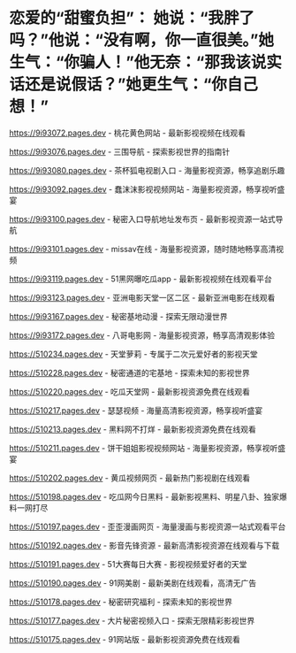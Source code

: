 # 恋爱的“甜蜜负担”： 她说：“我胖了吗？”他说：“没有啊，你一直很美。”她生气：“你骗人！”他无奈：“那我该说实话还是说假话？”她更生气：“你自己想！”

https://9i93072.pages.dev - 桃花黄色网站 - 最新影视视频在线观看

https://9i93076.pages.dev - 三围导航 - 探索影视世界的指南针

https://9i93080.pages.dev - 茶杯狐电视剧入口 - 海量影视资源，畅享追剧乐趣

https://9i93092.pages.dev - 蠢沫沫影视视频网站 - 海量影视资源，畅享视听盛宴

https://9i93100.pages.dev - 秘密入口导航地址发布页 - 最新影视资源一站式导航

https://9i93101.pages.dev - missav在线 - 海量影视资源，随时随地畅享高清视频

https://9i93119.pages.dev - 51黑网曝吃瓜app - 最新影视视频在线观看平台

https://9i93123.pages.dev - 亚洲电影天堂一区二区 - 最新亚洲电影在线观看

https://9i93167.pages.dev - 秘密基地动漫 - 探索无限动漫世界

https://9i93172.pages.dev - 八哥电影网 - 海量影视资源，畅享高清观影体验

https://510234.pages.dev - 天堂萝莉 - 专属于二次元爱好者的影视天堂

https://510228.pages.dev - 秘密通道的宅基地 - 探索未知的影视世界

https://510220.pages.dev - 吃瓜天堂网 - 最新影视资源免费在线观看

https://510217.pages.dev - 瑟瑟视频 - 海量高清影视资源，畅享视听盛宴

https://510213.pages.dev - 黑料网不打烊 - 最新影视资源免费在线观看

https://510211.pages.dev - 饼干姐姐影视视频网站 - 海量影视资源，畅享视听盛宴

https://510202.pages.dev - 黄瓜视频网页 - 最新热门影视剧在线观看

https://510198.pages.dev - 吃瓜网今日黑料 - 最新影视黑料、明星八卦、独家爆料一网打尽

https://510197.pages.dev - 歪歪漫画网页 - 海量漫画与影视资源一站式观看平台

https://510192.pages.dev - 影音先锋资源 - 最新高清影视资源在线观看与下载

https://510191.pages.dev - 51大赛每日大赛 - 影视视频爱好者的天堂

https://510190.pages.dev - 91网美剧 - 最新美剧在线观看，高清无广告

https://510178.pages.dev - 秘密研究福利 - 探索未知的影视世界

https://510177.pages.dev - 大片秘密视频入口 - 探索无限精彩影视世界

https://510175.pages.dev - 91网站版 - 最新影视资源免费在线观看
